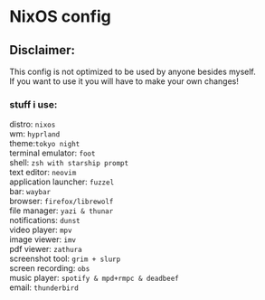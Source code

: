 # NixOS config

## Disclaimer: 

This config is not optimized to be used by anyone besides myself.  
If you want to use it you will have to make your own changes!

### stuff i use: 

distro: `nixos` \
wm: `hyprland` \
theme:`tokyo night` \
terminal emulator: `foot` \
shell: `zsh with starship prompt` \
text editor: `neovim` \
application launcher: `fuzzel` \
bar: `waybar` \
browser: `firefox/librewolf` \
file manager: `yazi & thunar` \
notifications: `dunst` \
video player: `mpv` \
image viewer: `imv` \
pdf viewer: `zathura` \
screenshot tool: `grim + slurp` \
screen recording: `obs` \
music player: `spotify & mpd+rmpc & deadbeef` \
email: `thunderbird`
